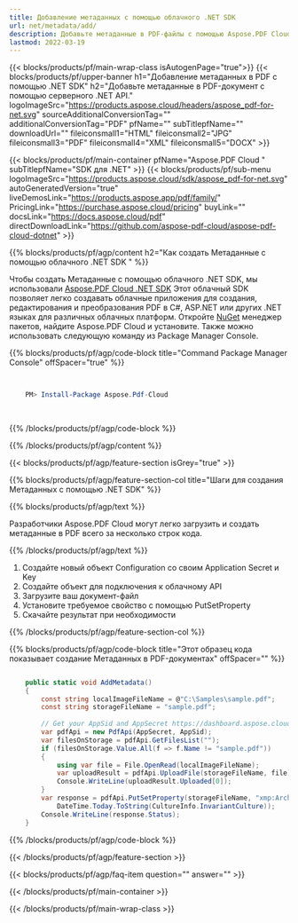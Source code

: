 ```yaml
---
title: Добавление метаданных с помощью облачного .NET SDK
url: net/metadata/add/
description: Добавьте метаданные в PDF-файлы с помощью Aspose.PDF Cloud SDK для .NET. Улучшите возможность поиска и индексации.
lastmod: 2022-03-19
---
```


{{< blocks/products/pf/main-wrap-class isAutogenPage="true">}}
{{< blocks/products/pf/upper-banner h1="Добавление метаданных в PDF с помощью .NET SDK" h2="Добавьте метаданные в PDF-документ с помощью серверного .NET API." logoImageSrc="https://products.aspose.cloud/headers/aspose_pdf-for-net.svg" sourceAdditionalConversionTag="" additionalConversionTag="PDF" pfName="" subTitlepfName="" downloadUrl="" fileiconsmall1="HTML" fileiconsmall2="JPG" fileiconsmall3="PDF" fileiconsmall4="XML" fileiconsmall5="DOCX" >}}

{{< blocks/products/pf/main-container pfName="Aspose.PDF Cloud " subTitlepfName="SDK для .NET" >}}
{{< blocks/products/pf/sub-menu logoImageSrc="https://products.aspose.cloud/sdk/aspose_pdf-for-net.svg"
autoGeneratedVersion="true"
liveDemosLink="https://products.aspose.app/pdf/family/" PricingLink="https://purchase.aspose.cloud/pricing" buyLink="" docsLink="https://docs.aspose.cloud/pdf"  directDownloadLink="https://github.com/aspose-pdf-cloud/aspose-pdf-cloud-dotnet" >}}

{{% blocks/products/pf/agp/content h2="Как создать Метаданные с помощью облачного .NET SDK " %}}

Чтобы создать Метаданные с помощью облачного .NET SDK, мы использовали
[Aspose.PDF Cloud .NET SDK](https://products.aspose.cloud/pdf/net/)
Этот облачный SDK позволяет легко создавать облачные приложения для создания, редактирования и преобразования PDF в C#, ASP.NET или других .NET языках для различных облачных платформ. Откройте
[NuGet](https://www.nuget.org/packages/Aspose.Pdf-Cloud)
менеджер пакетов, найдите
Aspose.PDF Cloud
и установите. Также можно использовать следующую команду из Package Manager Console.

{{% blocks/products/pf/agp/code-block title="Command Package Manager Console" offSpacer="true" %}}

```powershell

     
    PM> Install-Package Aspose.Pdf-Cloud
     
     

```

{{% /blocks/products/pf/agp/code-block %}}

{{% /blocks/products/pf/agp/content %}}

{{< blocks/products/pf/agp/feature-section isGrey="true" >}}

{{% blocks/products/pf/agp/feature-section-col title="Шаги для создания Метаданных с помощью .NET SDK" %}}

{{% blocks/products/pf/agp/text %}}

Разработчики Aspose.PDF Cloud могут легко загрузить и создать метаданные в PDF всего за несколько строк кода.

{{% /blocks/products/pf/agp/text %}}

1. Создайте новый объект Configuration со своим Application Secret и Key
1. Создайте объект для подключения к облачному API
1. Загрузите ваш документ-файл
1. Установите требуемое свойство с помощью PutSetProperty
1. Скачайте результат при необходимости

{{% /blocks/products/pf/agp/feature-section-col %}}

{{% blocks/products/pf/agp/code-block title="Этот образец кода показывает создание Метаданных в PDF-документах" offSpacer="" %}}

```cs

    public static void AddMetadata()
    {
        const string localImageFileName = @"C:\Samples\sample.pdf";
        const string storageFileName = "sample.pdf";
        
        // Get your AppSid and AppSecret https://dashboard.aspose.cloud (free registration required).
        var pdfApi = new PdfApi(AppSecret, AppSid);
        var filesOnStorage = pdfApi.GetFilesList("");
        if (filesOnStorage.Value.All(f => f.Name != "sample.pdf"))
        {
            using var file = File.OpenRead(localImageFileName);
            var uploadResult = pdfApi.UploadFile(storageFileName, file);
            Console.WriteLine(uploadResult.Uploaded[0]);
        }
        var response = pdfApi.PutSetProperty(storageFileName, "xmp:ArchiveDate", 
            DateTime.Today.ToString(CultureInfo.InvariantCulture));
        Console.WriteLine(response.Status);
    }
```

{{% /blocks/products/pf/agp/code-block %}}

{{< /blocks/products/pf/agp/feature-section >}}

{{< blocks/products/pf/agp/faq-item question="" answer="" >}}

{{< /blocks/products/pf/main-container >}}

{{< /blocks/products/pf/main-wrap-class >}}

